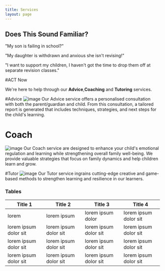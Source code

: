 ```yaml
---
title: Services
layout: page
---
```


## Does This Sound Familiar?


"My son is failing in school?"

"My daughter is withdrawn and anxious she isn't revising!" 

"I want to support my children, I haven't got the time to drop them off at separate revision classes."
 
#ACT Now 

We're here to help through our **Advice**,**Coaching** and **Tutoring** services. 

#Advice
![image](https://NavWeb.b-cdn.net/1771.jpg)
Our  Advice service offers a personalised consultation with both the parent/guardian and child. From this consultation, a tailored report is generated that includes techniques, strategies, and next steps for the child's learning.

# Coach 
![image](https://NavWeb.b-cdn.net/1728.jpg)
Our Coach service are designed to enhance your child's emotional regulation and learning while strengthening overall family well-being. We provide valuable strategies that focus on family dynamics and help children learn and grow.

#Tutor 
![image](https://NavWeb.b-cdn.net/1757.jpg)
Our Tutor service ingrains cutting-edge creative and game-based methods to strengthen learning and resilience in our learners.


### Tables

Title 1               | Title 2               | Title 3               | Title 4
--------------------- | --------------------- | --------------------- | ---------------------
lorem                 | lorem ipsum           | lorem ipsum dolor     | lorem ipsum dolor sit
lorem ipsum dolor sit | lorem ipsum dolor sit | lorem ipsum dolor sit | lorem ipsum dolor sit
lorem ipsum dolor sit | lorem ipsum dolor sit | lorem ipsum dolor sit | lorem ipsum dolor sit
lorem ipsum dolor sit | lorem ipsum dolor sit | lorem ipsum dolor sit | lorem ipsum dolor sit

